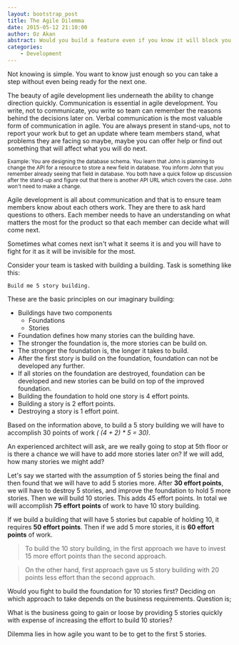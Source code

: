 ```yaml
---
layout: bootstrap_post
title: The Agile Dilemma
date: 2015-05-12 21:10:00
author: Oz Akan
abstract: Would you build a feature even if you know it will block you later on?
categories:
    - Development
---
```


Not knowing is simple. You want to know just enough so you can take a step without even being ready for the next one.

The beauty of agile development lies underneath the ability to change direction quickly. Communication is essential in agile development. You write, not to communicate, you write so team can remember the reasons behind the decisions  later on. Verbal communication is the most valuable form of communication in agile. You are always present in stand-ups, not to report your work but to get an update where team members stand, what problems they are facing so maybe, maybe you can offer help or find out something that will affect what you will do next.

<sub>Example: You are designing the database schema. You learn that John is planning to change the API for a resource to store a new field in database. You inform John that you remember already seeing that field in database. You both have a quick follow up discussion after the stand-up and figure out that there is another API URL which covers the case. John won't need to make a change.</sub>

Agile development is all about communication and that is to ensure team members know about each others work. They are there to ask hard questions to others. Each member needs to have an understanding on what matters the most for the product so that each member can decide what will come next.

Sometimes what comes next isn't what it seems it is and you will have to fight for it as it will be invisible for the most.

Consider your team is tasked with building a building. Task is something like this:

`Build me 5 story building.`

These are the basic principles on our imaginary building:

- Buildings have two components
  - Foundations
  - Stories
- Foundation defines how many stories can the building have.
- The stronger the foundation is, the more stories can be build on.
- The stronger the foundation is, the longer it takes to build.
- After the first story is build on the foundation, foundation can not be developed any further.
- If all stories on the foundation are destroyed, foundation can be developed and new stories can be build on top of the improved foundation.
- Building the foundation to hold one story is 4 effort points.
- Building a story is 2 effort points.
- Destroying a story is 1 effort point.

Based on the information above, to build a 5 story building we will have to accomplish 30 points of work _( (4 + 2) * 5 = 30)_.

An experienced architect will ask, are we really going to stop at 5th floor or is there a chance we will have to add more stories later on? If we will add, how many stories we might add?

Let's say we started with the assumption of 5 stories being the final and then found that we will have to add 5 stories more. After **30 effort points**, we will have to destroy 5 stories, and improve the foundation to hold 5 more stories. Then we will build 10 stories. This adds 45 effort points. In total we will accomplish **75 effort points** of work to have 10 story building.

If we build a building that will have 5 stories but capable of holding 10, it requires **50 effort points**. Then if we add 5 more stories, it is **60 effort points** of work.

   > To build the 10 story building, in the first approach we have to invest 15 more effort points than the second approach.

   > On the other hand, first approach gave us 5 story building with 20 points less effort than the second approach.

Would you fight to build the foundation for 10 stories first? Deciding on which approach to take depends on the business requirements. Question is;

<p class="highlight">What is the business going to gain or loose by providing 5 stories quickly with expense of increasing the effort to build 10 stories?</p>

Dilemma lies in how agile you want to be to get to the first 5 stories.

